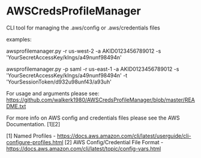 # AWSCredsProfileManager
CLI tool for managing the .aws/config or .aws/credentials files

examples:

awsprofilemanager.py -r us-west-2 -a AKID0123456789012 -s 'YourSecretAccessKey/klngs/a49nunf98494n' 

awsprofilemanager.py -p saml -r us-east-1 -a AKID0123456789012 -s 'YourSecretAccessKey/klngs/a49nunf98494n' -t 'YourSessionToken/d932u98unf43/a93uh'


For usage and arguments please see: https://github.com/walkerk1980/AWSCredsProfileManager/blob/master/README.txt

For more info on AWS config and credentials files please see the AWS Documentation. [1][2]

[1] Named Profiles - https://docs.aws.amazon.com/cli/latest/userguide/cli-configure-profiles.html
[2] AWS Config/Credential File Format - https://docs.aws.amazon.com/cli/latest/topic/config-vars.html
